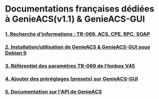 # Documentations françaises dédiées à GenieACS(v1.1) & GenieACS-GUI
### [1. Recherche d’informations : TR-069, ACS, CPE, RPC, SOAP](/TR-069-ACS-CPE-RPC-SOAP.md)
### [2. Installation/utilisation de GenieACS & GenieACS-GUI sous Debian 9](/installation-debian9.md)
### [3. Référentiel des paramètres TR-069 de l’Innbox V45](/innbox_v45.md)
### [4. Ajouter des préréglages (presets) sur GenieACS-GUI](/genieacs-gui-NewPreset.md)
### [5. Documentation sur l'API de GenieACS](/genieacs-api.md)
